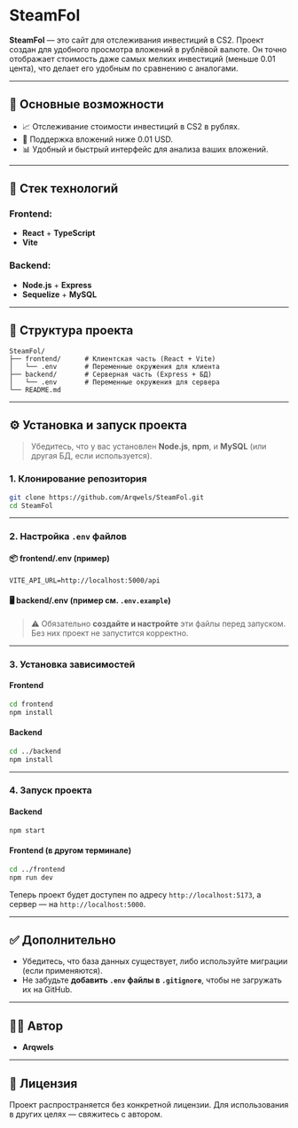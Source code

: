 # SteamFol

**SteamFol** — это сайт для отслеживания инвестиций в CS2. Проект создан для удобного просмотра вложений в рублёвой валюте. Он точно отображает стоимость даже самых мелких инвестиций (меньше 0.01 цента), что делает его удобным по сравнению с аналогами.

---

## 🚀 Основные возможности

- 📈 Отслеживание стоимости инвестиций в CS2 в рублях.
- 💸 Поддержка вложений ниже 0.01 USD.
- 📊 Удобный и быстрый интерфейс для анализа ваших вложений.

---

## 🧰 Стек технологий

### Frontend:
- **React** + **TypeScript**
- **Vite**

### Backend:
- **Node.js** + **Express**
- **Sequelize** + **MySQL**

---

## 📁 Структура проекта

```
SteamFol/
├── frontend/      # Клиентская часть (React + Vite)
│   └── .env       # Переменные окружения для клиента
├── backend/       # Серверная часть (Express + БД)
│   └── .env       # Переменные окружения для сервера
└── README.md
```

---

## ⚙️ Установка и запуск проекта

> Убедитесь, что у вас установлен **Node.js**, **npm**, и **MySQL** (или другая БД, если используется).

### 1. Клонирование репозитория

```bash
git clone https://github.com/Arqwels/SteamFol.git
cd SteamFol
```

---

### 2. Настройка `.env` файлов

#### 📦 frontend/.env (пример)

```env
VITE_API_URL=http://localhost:5000/api
```

#### 🖥 backend/.env (пример см. `.env.example`)

> ⚠️ Обязательно **создайте и настройте** эти файлы перед запуском. Без них проект не запустится корректно.

---

### 3. Установка зависимостей

#### Frontend

```bash
cd frontend
npm install
```

#### Backend

```bash
cd ../backend
npm install
```

---

### 4. Запуск проекта

#### Backend

```bash
npm start
```

#### Frontend (в другом терминале)

```bash
cd ../frontend
npm run dev
```

Теперь проект будет доступен по адресу `http://localhost:5173`, а сервер — на `http://localhost:5000`.

---

## ✅ Дополнительно

- Убедитесь, что база данных существует, либо используйте миграции (если применяются).
- Не забудьте **добавить `.env` файлы в `.gitignore`**, чтобы не загружать их на GitHub.

---

## 👨‍💻 Автор

- **Arqwels**

---

## 📄 Лицензия

Проект распространяется без конкретной лицензии. Для использования в других целях — свяжитесь с автором.
